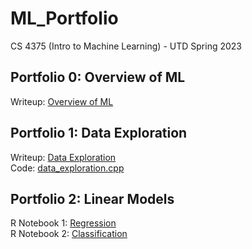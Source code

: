 # ML_Portfolio
CS 4375 (Intro to Machine Learning) - UTD Spring 2023

## Portfolio 0: Overview of ML
Writeup: [Overview of ML](/Portfolio0/Overview_of_ML.pdf)

## Portfolio 1: Data Exploration
Writeup: [Data Exploration](Data_Exploration.pdf)\
Code: [data_exploration.cpp](/Portfolio1/data_exploration.cpp)

## Portfolio 2: Linear Models
R Notebook 1: [Regression](/Portfolio2/Regression.pdf)\
R Notebook 2: [Classification](/Portfolio2/Classification.pdf)
